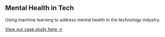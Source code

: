 ## Mental Health in Tech

Using machine learning to address mental health in the technology industry.

[View our case study here ->](https://drive.google.com/file/d/1wLanLUNZOJT4Z_jOabNs614W4k88WSKG/view?usp=sharing)
